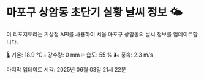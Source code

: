 
# 마포구 상암동 초단기 실황 날씨 정보 🌤️

이 리포지토리는 기상청 API를 사용하여 서울 마포구 상암동의 날씨 정보를 업데이트합니다. 

🌡️ 기온: 18.9 ℃
💧 강수량: 0 mm
💦 습도: 55 %
🌬️ 풍속: 2.3 m/s

마지막 업데이트 시각: 2025년 06월 03일 21시 22분    
